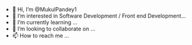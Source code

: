 - 👋 Hi, I’m @MukulPandey1
- 👀 I’m interested in Software Development / Front end Development...
- 🌱 I’m currently learning ...
- 💞️ I’m looking to collaborate on ...
- 📫 How to reach me ...

<!---
MukulPandey1/MukulPandey1 is a ✨ special ✨ repository because its `README.md` (this file) appears on your GitHub profile.
You can click the Preview link to take a look at your changes.
--->
